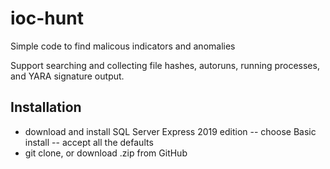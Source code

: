 # ioc-hunt
Simple code to find malicous indicators and anomalies

Support searching and collecting file hashes, autoruns, running processes, and YARA signature output.

## Installation
- download and install SQL Server Express 2019 edition
-- choose Basic install
-- accept all the defaults
- git clone, or download .zip from GitHub
